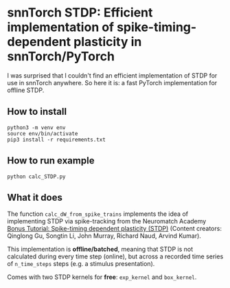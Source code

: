 # snnTorch STDP: Efficient implementation of spike-timing-dependent plasticity in snnTorch/PyTorch

I was surprised that I couldn't find an efficient implementation of STDP for use in snnTorch anywhere. So here it is: a fast PyTorch implementation for offline STDP.

## How to install


```
python3 -m venv env
source env/bin/activate
pip3 install -r requirements.txt
```

## How to run example


```
python calc_STDP.py
```

## What it does

The function `calc_dW_from_spike_trains` implements the idea of implementing STDP via spike-tracking from the Neuromatch Academy [Bonus Tutorial: Spike-timing dependent plasticity (STDP)](https://compneuro.neuromatch.io/tutorials/W2D3_BiologicalNeuronModels/student/W2D3_Tutorial4.html#keeping-track-of-pre-and-postsynaptic-spikes) (Content creators: Qinglong Gu, Songtin Li, John Murray, Richard Naud, Arvind Kumar).

This implementation is **offline/batched**, meaning that STDP is not calculated during every time step (online), but across a recorded time series of `n_time_steps` steps (e.g. a stimulus presentation).

Comes with two STDP kernels for **free**: `exp_kernel` and `box_kernel`.

